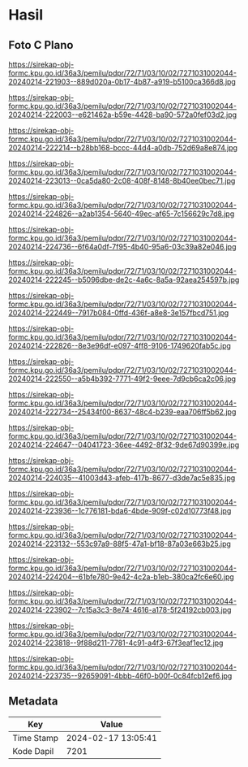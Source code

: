 # Hasil

## Foto C Plano

https://sirekap-obj-formc.kpu.go.id/36a3/pemilu/pdpr/72/71/03/10/02/7271031002044-20240214-221903--889d020a-0b17-4b87-a919-b5100ca366d8.jpg

https://sirekap-obj-formc.kpu.go.id/36a3/pemilu/pdpr/72/71/03/10/02/7271031002044-20240214-222003--e621462a-b59e-4428-ba90-572a0fef03d2.jpg

https://sirekap-obj-formc.kpu.go.id/36a3/pemilu/pdpr/72/71/03/10/02/7271031002044-20240214-222214--b28bb168-bccc-44d4-a0db-752d69a8e874.jpg

https://sirekap-obj-formc.kpu.go.id/36a3/pemilu/pdpr/72/71/03/10/02/7271031002044-20240214-223013--0ca5da80-2c08-408f-8148-8b40ee0bec71.jpg

https://sirekap-obj-formc.kpu.go.id/36a3/pemilu/pdpr/72/71/03/10/02/7271031002044-20240214-224826--a2ab1354-5640-49ec-af65-7c156629c7d8.jpg

https://sirekap-obj-formc.kpu.go.id/36a3/pemilu/pdpr/72/71/03/10/02/7271031002044-20240214-224736--6f64a0df-7f95-4b40-95a6-03c39a82e046.jpg

https://sirekap-obj-formc.kpu.go.id/36a3/pemilu/pdpr/72/71/03/10/02/7271031002044-20240214-222245--b5096dbe-de2c-4a6c-8a5a-92aea254597b.jpg

https://sirekap-obj-formc.kpu.go.id/36a3/pemilu/pdpr/72/71/03/10/02/7271031002044-20240214-222449--7917b084-0ffd-436f-a8e8-3e157fbcd751.jpg

https://sirekap-obj-formc.kpu.go.id/36a3/pemilu/pdpr/72/71/03/10/02/7271031002044-20240214-222826--8e3e96df-e097-4ff8-9106-1749620fab5c.jpg

https://sirekap-obj-formc.kpu.go.id/36a3/pemilu/pdpr/72/71/03/10/02/7271031002044-20240214-222550--a5b4b392-7771-49f2-9eee-7d9cb6ca2c06.jpg

https://sirekap-obj-formc.kpu.go.id/36a3/pemilu/pdpr/72/71/03/10/02/7271031002044-20240214-222734--25434f00-8637-48c4-b239-eaa706ff5b62.jpg

https://sirekap-obj-formc.kpu.go.id/36a3/pemilu/pdpr/72/71/03/10/02/7271031002044-20240214-224647--04041723-36ee-4492-8f32-9de67d90399e.jpg

https://sirekap-obj-formc.kpu.go.id/36a3/pemilu/pdpr/72/71/03/10/02/7271031002044-20240214-224035--41003d43-afeb-417b-8677-d3de7ac5e835.jpg

https://sirekap-obj-formc.kpu.go.id/36a3/pemilu/pdpr/72/71/03/10/02/7271031002044-20240214-223936--1c776181-bda6-4bde-909f-c02d10773f48.jpg

https://sirekap-obj-formc.kpu.go.id/36a3/pemilu/pdpr/72/71/03/10/02/7271031002044-20240214-223132--553c97a9-88f5-47a1-bf18-87a03e663b25.jpg

https://sirekap-obj-formc.kpu.go.id/36a3/pemilu/pdpr/72/71/03/10/02/7271031002044-20240214-224204--61bfe780-9e42-4c2a-b1eb-380ca2fc6e60.jpg

https://sirekap-obj-formc.kpu.go.id/36a3/pemilu/pdpr/72/71/03/10/02/7271031002044-20240214-223902--7c15a3c3-8e74-4616-a178-5f24192cb003.jpg

https://sirekap-obj-formc.kpu.go.id/36a3/pemilu/pdpr/72/71/03/10/02/7271031002044-20240214-223818--9f88d211-7781-4c91-a4f3-67f3eaf1ec12.jpg

https://sirekap-obj-formc.kpu.go.id/36a3/pemilu/pdpr/72/71/03/10/02/7271031002044-20240214-223735--92659091-4bbb-46f0-b00f-0c84fcb12ef6.jpg


## Metadata

| Key        | Value               |
| ---------- | ------------------- |
| Time Stamp | 2024-02-17 13:05:41 |
| Kode Dapil | 7201                |



